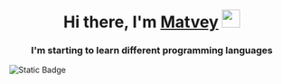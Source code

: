 <h1 align="center">Hi there, I'm <a href="[github.com](https://github.com/ItsFLoweS)" target="_blank">Matvey</a> 
<img src="https://github.com/blackcater/blackcater/raw/main/images/Hi.gif" height="32"/></h1>
<h3 align="center">I'm starting to learn different programming languages</h3>


![Static Badge](https://img.shields.io/badge/vk-blue?logo=vk&link=https%3A%2F%2Fvk.com%2Fderitd)
